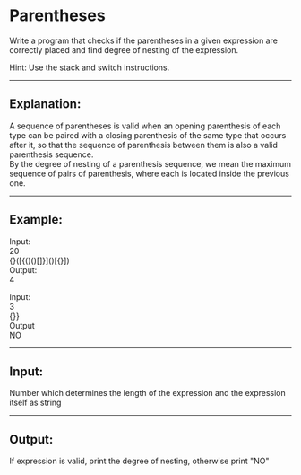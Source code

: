 # Parentheses
Write a program that checks if the parentheses in a given expression are correctly placed and find degree of nesting of the expression.

Hint: Use the stack and switch instructions.

-----

## Explanation:
A sequence of parentheses is valid when an opening parenthesis of each type can be paired with a closing parenthesis of the same type that occurs after it, so that the sequence of parenthesis between them is also a valid parenthesis sequence.\
By the degree of nesting of a parenthesis sequence, we mean the maximum sequence of pairs of parenthesis, where each
is located inside the previous one. 

-----

## Example:
Input:\
20\
{}(\[{()()\[]}]()\[{}])\
Output:\
4

Input:\
3\
{}}\
Output\
NO

-----

## Input:
Number which determines the length of the expression and the expression itself as string

-----

## Output:
If expression is valid, print the degree of nesting, otherwise print "NO"
